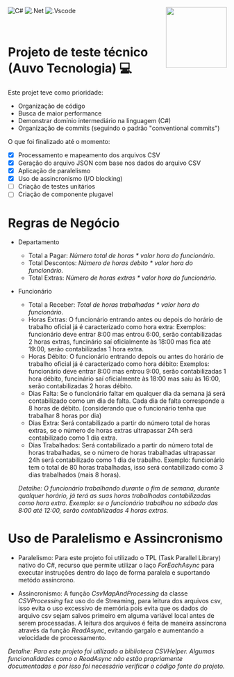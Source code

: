 ![C#](https://img.shields.io/badge/c%23-%23239120.svg?style=for-the-badge&logo=c-sharp&logoColor=white)
![.Net](https://img.shields.io/badge/.NET-5C2D91?style=for-the-badge&logo=.net&logoColor=white)
![.Vscode](https://img.shields.io/badge/Made%20with-VSCode-1f425f.svg)
<img src="https://play-lh.googleusercontent.com/m0wKmUdoSnpwnhZpbin1gL7kzACIlq_s8QnqSS2RfR34GHw58OW1E1tbQ9RY7xgPqFA" width="140" 
height="140" align="right">

<br clear="left"/>

# Projeto de teste técnico (Auvo Tecnologia) :computer:



Este projet teve como prioridade:

- Organização de código
- Busca de maior performance
- Demonstrar domínio intermediário na linguagem (C#)
- Organização de commits (seguindo o padrão "conventional commits")

O que foi finalizado até o momento:
- [x] Processamento e mapeamento dos arquivos CSV
- [x] Geração do arquivo JSON com base nos dados do arquivo CSV
- [x] Aplicação de paralelismo
- [x] Uso de assincronismo (I/O blocking)
- [ ] Criação de testes unitários
- [ ] Criação de componente plugavel

# Regras de Negócio

- Departamento
    - Total a Pagar: *Número total de horas * valor hora do funcionário.*
    - Total Descontos: *Número de horas debito * valor hora do funcionário.*
    - Total Extras: *Número de horas extras * valor hora do funcionário.*
- Funcionário
    - Total a Receber: *Total de horas trabalhadas * valor hora do funcionário*.
    - Horas Extras: O funcionário entrando antes ou depois do horário de trabalho oficial já é caracterizado como hora extra: Exemplos: funcionário deve entrar 8:00 mas entrou 6:00, serão contabilizadas 2 horas extras, funcinário saí oficialmente às 18:00 mas fica até 19:00, serão contabilizadas 1 hora extra.
    - Horas Débito: O funcionário entrando depois ou antes do horário de trabalho oficial já é caracterizado como hora débito: Exemplos: funcionário deve entrar 8:00 mas entrou 9:00, serão contabilizadas 1 hora débito, funcinário saí oficialmente às 18:00 mas saiu às 16:00, serão contabilizadas 2 horas débito.
    - Dias Falta: Se o funcionário faltar em qualquer dia da semana já será contabilizado como um dia de falta. Cada dia de falta corresponde a 8 horas de débito. (considerando que o funcionário tenha que trabalhar 8 horas por dia)
    - Dias Extra: Será contabilizado a partir do número total de horas extras, se o número de horas extras ultrapassar 24h será contabilizado como 1 dia extra. 
    - Dias Trabalhados: Será contabilizado a partir do número total de horas trabalhadas, se o número de horas trabalhadas ultrapassar 24h será contabilizado como 1 dia de trabalho. Exemplo: funcionário tem o total de 80 horas trabalhadas, isso será contabilizado como 3 dias trabalhados (mais 8 horas).
    
    *Detalhe: O funcionário trabalhando durante o fim de semana, durante qualquer horário, já terá as suas horas trabalhadas contabilizadas como hora extra. Exemplo: se o funcionário trabalhou no sábado das 8:00 até 12:00, serão contabilizadas 4 horas extras.*

# Uso de Paralelismo e Assincronismo

- Paralelismo: Para este projeto foi utilizado o TPL (Task Parallel Library) nativo do C#, recurso que permite utilizar o laço *ForEachAsync* para executar instruções dentro do laço de forma paralela e suportando metódo assíncrono.

- Assincronismo: A função *CsvMapAndProcessing* da classe *CSVProcessing* faz uso do de Streaming, para leitura dos arquivos csv, isso evita o uso excessivo de memória pois evita que os dados do arquivo csv sejam salvos primeiro em alguma variável local antes de serem processadas. A leitura dos arquivos é feita de maneira assíncrona através da função *ReadAsync*, evitando gargalo e aumentando a velocidade de processamento.

*Detalhe: Para este projeto foi utilizado a biblioteca CSVHelper. Algumas funcionalidades como o ReadAsync não estão propriamente documentadas e por isso foi necessário verificar o código fonte do projeto.*


